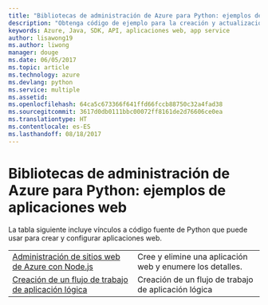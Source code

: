```yaml
---
title: "Bibliotecas de administración de Azure para Python: ejemplos de aplicaciones web"
description: "Obtenga código de ejemplo para la creación y actualización de aplicaciones web de Azure hospedadas en App Service mediante las bibliotecas de administración de Azure para Python."
keywords: Azure, Java, SDK, API, aplicaciones web, app service
author: lisawong19
ms.author: liwong
manager: douge
ms.date: 06/05/2017
ms.topic: article
ms.technology: azure
ms.devlang: python
ms.service: multiple
ms.assetid: 
ms.openlocfilehash: 64ca5c673366f641ffd66fccb88750c32a4fad38
ms.sourcegitcommit: 3617d0db0111bbc00072ff8161de2d76606ce0ea
ms.translationtype: HT
ms.contentlocale: es-ES
ms.lasthandoff: 08/18/2017
---
```

# <a name="azure-management-libraries-for-python-samples-for-web-apps"></a>Bibliotecas de administración de Azure para Python: ejemplos de aplicaciones web

La tabla siguiente incluye vínculos a código fuente de Python que puede usar para crear y configurar aplicaciones web. 

|||
|---|---|
| [Administración de sitios web de Azure con Node.js][1] | Cree y elimine una aplicación web y enumere los detalles. |
| [Creación de un flujo de trabajo de aplicación lógica][2] | Creación de un flujo de trabajo de aplicación lógica |

[1]: https://azure.microsoft.com/resources/samples/app-service-web-python-manage
[2]: python-sdk-azure-samples-logic-app-workflow.md


